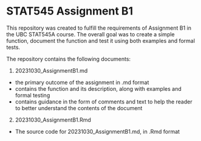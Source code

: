 # STAT545 Assignment B1

This repository was created to fulfill the requirements of Assignment B1 in the UBC STAT545A course. The overall goal was to create a simple function, document the function and test it using both examples and formal tests.

The repository contains the following documents:

1. 20231030_AssignmentB1.md
  - the primary outcome of the assignment in .md format
  - contains the function and its description, along with examples and formal testing
  - contains guidance in the form of comments and text to help the reader to better understand the contents of the document
  
2. 20231030_AssignmentB1.Rmd
  - The source code for 20231030_AssignmentB1.md, in .Rmd format
